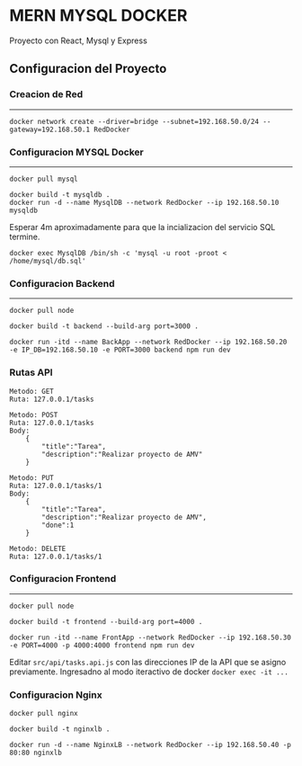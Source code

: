 # MERN MYSQL DOCKER

Proyecto con React, Mysql y Express

## Configuracion del Proyecto


### Creacion de Red
---

```
docker network create --driver=bridge --subnet=192.168.50.0/24 --gateway=192.168.50.1 RedDocker
```

### Configuracion MYSQL Docker
---

```
docker pull mysql
```

```
docker build -t mysqldb .
docker run -d --name MysqlDB --network RedDocker --ip 192.168.50.10 mysqldb
```

Esperar 4m aproximadamente para que la incializacion del servicio SQL termine.

```
docker exec MysqlDB /bin/sh -c 'mysql -u root -proot < /home/mysql/db.sql'
```
### Configuracion Backend 
---

```
docker pull node
```
```
docker build -t backend --build-arg port=3000 .

docker run -itd --name BackApp --network RedDocker --ip 192.168.50.20 -e IP_DB=192.168.50.10 -e PORT=3000 backend npm run dev 
```

### Rutas API
```
Metodo: GET
Ruta: 127.0.0.1/tasks
```
```
Metodo: POST
Ruta: 127.0.0.1/tasks
Body:
    {
        "title":"Tarea",
        "description":"Realizar proyecto de AMV"
    }
```
```
Metodo: PUT
Ruta: 127.0.0.1/tasks/1
Body:
    {
        "title":"Tarea",
        "description":"Realizar proyecto de AMV",
        "done":1
    }
```
```
Metodo: DELETE
Ruta: 127.0.0.1/tasks/1
```


### Configuracion Frontend
---

```
docker pull node
```
```
docker build -t frontend --build-arg port=4000 .

docker run -itd --name FrontApp --network RedDocker --ip 192.168.50.30 -e PORT=4000 -p 4000:4000 frontend npm run dev
```
Editar `src/api/tasks.api.js`  con las direcciones IP de la API que se asigno previamente. Ingresadno al modo iteractivo de docker `docker exec -it ...`

### Configuracion Nginx

```
docker pull nginx
```
```
docker build -t nginxlb .

docker run -d --name NginxLB --network RedDocker --ip 192.168.50.40 -p 80:80 nginxlb
```